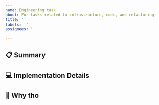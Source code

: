 ```yaml
---
name: Engineering task
about: For tasks related to infrastructure, code, and refactoring
title: ''
labels: ''
assignees: ''

---
```


## 📋 Summary
<!-- A clear and concise description of the needed work. (Ex. Extract the address conversion behavior in users#new to a service object) -->

## 💻 Implementation Details
<!-- Describe any suggested implementation of these changes, if necessary -->

## 🧐 Why tho
<!-- Describe the reason this change is necessary -->
